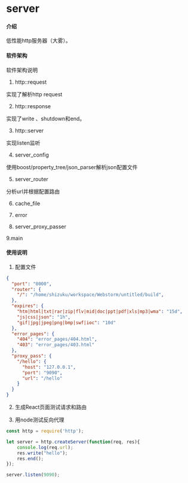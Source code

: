 # server

#### 介绍
低性能http服务器（大雾）。

#### 软件架构
软件架构说明
1. http::request

实现了解析http request 

2. http::response

实现了write 、shutdown和end。

3. http::server

实现listen监听

4. server_config

使用boost/property_tree/json_parser解析json配置文件

5. server_router

分析url并根据配置路由

6. cache_file

7. error

8. server_proxy_passer

9.main

#### 使用说明

1. 配置文件
```json
{
  "port": "8000",
  "router": {
    "/": "/home/shizuku/workspace/Webstorm/untitled/build",
  },
  "expires": {
    "htm|html|txt|rar|zip|flv|mid|doc|ppt|pdf|xls|mp3|wma": "15d",
    "js|css|json": "1h",
    "gif|jpg|jpeg|png|bmp|swf|ioc": "10d"
  },
  "error_pages": {
    "404": "error_pages/404.html",
    "403": "error_pages/403.html"
  },
  "proxy_pass": {
    "/hello": {
      "host": "127.0.0.1",
      "port": "9090",
      "url": "/hello"
    }
  }
}
```
2. 生成React页面测试请求和路由

3. 用node测试反向代理
```js
const http = require('http');

let server = http.createServer(function(req, res){
    console.log(req.url);
    res.write("hello");
    res.end();
});

server.listen(9090);
```

